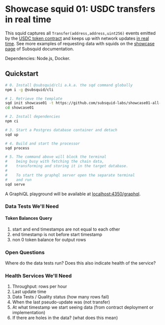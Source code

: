 # Showcase squid 01: USDC transfers in real time

This squid captures all `Transfer(address,address,uint256)` events emitted by the [USDC token contract](https://etherscan.io/address/0xa0b86991c6218b36c1d19d4a2e9eb0ce3606eb48) and keeps up with network updates [in real time](https://docs.subsquid.io/basics/unfinalized-blocks/). See more examples of requesting data with squids on the [showcase page](https://docs.subsquid.io/evm-indexing/configuration/showcase) of Subsquid documentation.

Dependencies: Node.js, Docker.

## Quickstart

```bash
# 0. Install @subsquid/cli a.k.a. the sqd command globally
npm i -g @subsquid/cli

# 1. Retrieve the template
sqd init showcase01 -t https://github.com/subsquid-labs/showcase01-all-usdc-transfers
cd showcase01

# 2. Install dependencies
npm ci

# 3. Start a Postgres database container and detach
sqd up

# 4. Build and start the processor
sqd process

# 5. The command above will block the terminal
#    being busy with fetching the chain data, 
#    transforming and storing it in the target database.
#
#    To start the graphql server open the separate terminal
#    and run
sqd serve
```
A GraphiQL playground will be available at [localhost:4350/graphql](http://localhost:4350/graphql).

### Data Tests We'll Need
#### Token Balances Query
1. start and end timestamps are not equal to each other
2. end timestamp is not before start timestamp
3. non 0 token balance for output rows

### Open Questions
Where do the data tests run? Does this also indicate health of the service?

### Health Services We'll Need
1. Throughput: rows per hour
2. Last update time
3. Data Tests / Quality status (how many rows fail)
4. When the last pseudo-update was (not transfer)
5. At what timestamp we start seeing data (from contract deployment or implementation)
6. If there are holes in the data? (what does this mean)
